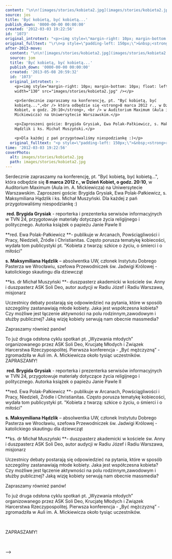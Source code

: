 ```yaml
---
content: "\n\n![images/stories/kobieta2.jpg](images/stories/kobieta2.jpg)\nSerdecznie zapraszamy na konferencję, pt. \"Być kobietą, być kobietą...\",\n która odbędzie się **8 marca 2012 r., w Dzień Kobiet, o godz. 20:10**, \n w Auditorium Maximum (Aula im. A. Mickiewicza) na Uniwersytecie Warszawskim.\nZaproszeni goście: Brygida Grysiak, Ewa Polak-Pałkiewicz, s. Maksymiliana Hądzlik i ks. Michał Muszyński.\nDla każdej z pań przygotowaliśmy niespodziankę :)\n\n<!--{{intro-break}}-->\n\n&nbsp;**red. Brygida Grysiak** - reporterka i prezenterka serwisów informacyjnych w TVN 24, przygotowuje materiały dotyczące życia religijnego i politycznego. Autorka książek o papieżu Janie Pawle II\n\n **red. Ewa Polak-Pałkiewicz **- publikuje w Arcanach, Powściągliwości i Pracy, Niedzieli, Źródle i Christianitas. Często porusza tematykę kobiecości, wydała tom publicystyki pt. \"Kobieta z twarzą: szkice o życiu, o śmierci i o miłości\" \n\n **s. Maksymiliana Hądzlik** – absolwentka UW, członek Instytutu Dobrego Pasterza we Wrocławiu, szefowa Przewodniczek św. Jadwigi Królowej - katolickiego skautingu dla dziewcząt\n\n **ks. dr Michał Muszyński **- duszpasterz akademicki w kościele św. Anny i duszpasterz ASK Soli Deo, autor audycji w Radiu Józef i Radiu Warszawa, misjonarz\n\n Uczestnicy debaty postarają się odpowiedzieć na pytania, które w sposób szczególny zastanawiają młode kobiety. Jaka jest współczesna kobieta? \n Czy możliwe jest łączenie aktywności na polu rodzinnym,zawodowym i służby publicznej? Jaką wizję kobiety serwują nam obecnie massmedia?\n\n\n Zapraszamy również panów!\n\n To już druga odsłona cyklu spotkań pt. „Wyzwania młodych” organizowanego przez ASK Soli Deo, Krucjatę Młodych i Związek Harcerstwa Rzeczypospolitej.\n Pierwsza konferencja - „Być mężczyzną” - zgromadziła w Auli im. A. Mickiewicza około tysiąc uczestników.\n\_\nZAPRASZAMY!\n\_\n\n\n<!--CONTENT FROM OLD SERVER (jos before 2013): \n\n![images/stories/kobieta2.jpg](images/stories/kobieta2.jpg)\n\r\n\nSerdecznie zapraszamy na konferencję, pt. \"Być kobietą, być kobietą...\",\n która odbędzie się **8 marca 2012 r., w Dzień Kobiet, o godz. 20:10**, \n w Auditorium Maximum (Aula im. A. Mickiewicza) na Uniwersytecie Warszawskim.\n\r\n\nZaproszeni goście: Brygida Grysiak, Ewa Polak-Pałkiewicz, s. Maksymiliana Hądzlik i ks. Michał Muszyński.\n\r\n\nDla każdej z pań przygotowaliśmy niespodziankę :)\n\r\n\n<!--{{intro-break}}-->\n\r\n\n&nbsp;**red. Brygida Grysiak** - reporterka i prezenterka serwisów informacyjnych w TVN 24, przygotowuje materiały dotyczące życia religijnego i politycznego. Autorka książek o papieżu Janie Pawle II\n\n **red. Ewa Polak-Pałkiewicz **- publikuje w Arcanach, Powściągliwości i Pracy, Niedzieli, Źródle i Christianitas. Często porusza tematykę kobiecości, wydała tom publicystyki pt. \"Kobieta z twarzą: szkice o życiu, o śmierci i o miłości\" \n\n **s. Maksymiliana Hądzlik** – absolwentka UW, członek Instytutu Dobrego Pasterza we Wrocławiu, szefowa Przewodniczek św. Jadwigi Królowej - katolickiego skautingu dla dziewcząt\n\n **ks. dr Michał Muszyński **- duszpasterz akademicki w kościele św. Anny i duszpasterz ASK Soli Deo, autor audycji w Radiu Józef i Radiu Warszawa, misjonarz\n\n Uczestnicy debaty postarają się odpowiedzieć na pytania, które w sposób szczególny zastanawiają młode kobiety. Jaka jest współczesna kobieta? \n Czy możliwe jest łączenie aktywności na polu rodzinnym,zawodowym i służby publicznej? Jaką wizję kobiety serwują nam obecnie massmedia?\n\r\n\n Zapraszamy również panów!\n\n To już druga odsłona cyklu spotkań pt. „Wyzwania młodych” organizowanego przez ASK Soli Deo, Krucjatę Młodych i Związek Harcerstwa Rzeczypospolitej.\n Pierwsza konferencja - „Być mężczyzną” - zgromadziła w Auli im. A. Mickiewicza około tysiąc uczestników.\n\r\n\n\_\n\r\n\nZAPRASZAMY!\n\r\n\n\_\n\n-->"
source: jos
title: 'Być kobietą, być kobietą...'
publish_down: '0000-00-00 00:00:00'
created: '2012-03-03 19:22:56'
id: '1073'
original_introtext: "<p><img style=\"margin-right: 10px; margin-bottom: 10px; float: left;\" width=\"130\" src=\"images/stories/kobieta2.jpg\" /></p>\r\n<p>Serdecznie zapraszamy na konferencję, pt. \"Być kobietą, być kobietą...\",<br /> która odbędzie się <strong>8 marca 2012 r., w Dzień Kobiet, o godz. 20:10</strong>, <br /> w Auditorium Maximum (Aula im. A. Mickiewicza) na Uniwersytecie Warszawskim.</p>\r\n<p>Zaproszeni goście: Brygida Grysiak, Ewa Polak-Pałkiewicz, s. Maksymiliana Hądzlik i ks. Michał Muszyński.</p>\r\n<p>Dla każdej z pań przygotowaliśmy niespodziankę :)</p>\r\n"
original_fulltext: "\r\n<p style=\"padding-left: 150px;\">&nbsp;<strong>red. Brygida Grysiak</strong> - reporterka i prezenterka serwisów informacyjnych w TVN 24, przygotowuje materiały dotyczące życia religijnego i politycznego. Autorka książek o papieżu Janie Pawle II<br /><br /> <strong>red. Ewa Polak-Pałkiewicz </strong>- publikuje w Arcanach, Powściągliwości i Pracy, Niedzieli, Źródle i Christianitas. Często porusza tematykę kobiecości, wydała tom publicystyki pt. \"Kobieta z twarzą: szkice o życiu, o śmierci i o miłości\" <br /><br /> <strong>s. Maksymiliana Hądzlik</strong> – absolwentka UW, członek Instytutu Dobrego Pasterza we Wrocławiu, szefowa Przewodniczek św. Jadwigi Królowej - katolickiego skautingu dla dziewcząt<br /><br /> <strong>ks. dr Michał Muszyński </strong>- duszpasterz akademicki w kościele św. Anny i duszpasterz ASK Soli Deo, autor audycji w Radiu Józef i Radiu Warszawa, misjonarz<br /><br /> Uczestnicy debaty postarają się odpowiedzieć na pytania, które w sposób szczególny zastanawiają młode kobiety. Jaka jest współczesna kobieta? <br /> Czy możliwe jest łączenie aktywności na polu rodzinnym,zawodowym i służby publicznej? Jaką wizję kobiety serwują nam obecnie massmedia?</p>\r\n<p style=\"padding-left: 150px;\"><br /><br /> Zapraszamy również panów!<br /><br /> To już druga odsłona cyklu spotkań pt. „Wyzwania młodych” organizowanego przez ASK Soli Deo, Krucjatę Młodych i Związek Harcerstwa Rzeczypospolitej.<br /> Pierwsza konferencja - „Być mężczyzną” - zgromadziła w Auli im. A. Mickiewicza około tysiąc uczestników.</p>\r\n<p style=\"padding-left: 150px;\">\_</p>\r\n<p style=\"padding-left: 150px;\">ZAPRASZAMY!</p>\r\n<p>\_</p>"
after-2013-move:
  content: "\n\n![images/stories/kobieta2.jpg](images/stories/kobieta2.jpg)\nSerdecznie zapraszamy na konferencję, pt. \"Być kobietą, być kobietą...\",\n która odbędzie się **8 marca 2012 r., w Dzień Kobiet, o godz. 20:10**, \n w Auditorium Maximum (Aula im. A. Mickiewicza) na Uniwersytecie Warszawskim.\nZaproszeni goście: Brygida Grysiak, Ewa Polak-Pałkiewicz, s. Maksymiliana Hądzlik i ks. Michał Muszyński.\nDla każdej z pań przygotowaliśmy niespodziankę :)\n\n<!--{{intro-break}}-->\n\n&nbsp;**red. Brygida Grysiak** - reporterka i prezenterka serwisów informacyjnych w TVN 24, przygotowuje materiały dotyczące życia religijnego i politycznego. Autorka książek o papieżu Janie Pawle II\n\n **red. Ewa Polak-Pałkiewicz **- publikuje w Arcanach, Powściągliwości i Pracy, Niedzieli, Źródle i Christianitas. Często porusza tematykę kobiecości, wydała tom publicystyki pt. \"Kobieta z twarzą: szkice o życiu, o śmierci i o miłości\" \n\n **s. Maksymiliana Hądzlik** – absolwentka UW, członek Instytutu Dobrego Pasterza we Wrocławiu, szefowa Przewodniczek św. Jadwigi Królowej - katolickiego skautingu dla dziewcząt\n\n **ks. dr Michał Muszyński **- duszpasterz akademicki w kościele św. Anny i duszpasterz ASK Soli Deo, autor audycji w Radiu Józef i Radiu Warszawa, misjonarz\n\n Uczestnicy debaty postarają się odpowiedzieć na pytania, które w sposób szczególny zastanawiają młode kobiety. Jaka jest współczesna kobieta? \n Czy możliwe jest łączenie aktywności na polu rodzinnym,zawodowym i służby publicznej? Jaką wizję kobiety serwują nam obecnie massmedia?\n\n\n Zapraszamy również panów!\n\n To już druga odsłona cyklu spotkań pt. „Wyzwania młodych” organizowanego przez ASK Soli Deo, Krucjatę Młodych i Związek Harcerstwa Rzeczypospolitej.\n Pierwsza konferencja - „Być mężczyzną” - zgromadziła w Auli im. A. Mickiewicza około tysiąc uczestników.\n\_\nZAPRASZAMY!\n\_\n"
  source: jom
  title: 'Być kobietą, być kobietą...'
  publish_down: '0000-00-00 00:00:00'
  created: '2013-05-08 20:59:32'
  id: '1073'
  original_introtext: >-
    <p><img style="margin-right: 10px; margin-bottom: 10px; float: left;"
    width="130" src="images/stories/kobieta2.jpg" /></p>

    <p>Serdecznie zapraszamy na konferencję, pt. "Być kobietą, być
    kobietą...",<br /> która odbędzie się <strong>8 marca 2012 r., w Dzień
    Kobiet, o godz. 20:10</strong>, <br /> w Auditorium Maximum (Aula im. A.
    Mickiewicza) na Uniwersytecie Warszawskim.</p>

    <p>Zaproszeni goście: Brygida Grysiak, Ewa Polak-Pałkiewicz, s. Maksymiliana
    Hądzlik i ks. Michał Muszyński.</p>

    <p>Dla każdej z pań przygotowaliśmy niespodziankę :)</p>
  original_fulltext: "<p style=\"padding-left: 150px;\">&nbsp;<strong>red. Brygida Grysiak</strong> - reporterka i prezenterka serwisów informacyjnych w TVN 24, przygotowuje materiały dotyczące życia religijnego i politycznego. Autorka książek o papieżu Janie Pawle II<br /><br /> <strong>red. Ewa Polak-Pałkiewicz </strong>- publikuje w Arcanach, Powściągliwości i Pracy, Niedzieli, Źródle i Christianitas. Często porusza tematykę kobiecości, wydała tom publicystyki pt. \"Kobieta z twarzą: szkice o życiu, o śmierci i o miłości\" <br /><br /> <strong>s. Maksymiliana Hądzlik</strong> – absolwentka UW, członek Instytutu Dobrego Pasterza we Wrocławiu, szefowa Przewodniczek św. Jadwigi Królowej - katolickiego skautingu dla dziewcząt<br /><br /> <strong>ks. dr Michał Muszyński </strong>- duszpasterz akademicki w kościele św. Anny i duszpasterz ASK Soli Deo, autor audycji w Radiu Józef i Radiu Warszawa, misjonarz<br /><br /\n> Uczestnicy debaty postarają się odpowiedzieć na pytania, które w sposób szczególny zastanawiają młode kobiety. Jaka jest współczesna kobieta? <br /> Czy możliwe jest łączenie aktywności na polu rodzinnym,zawodowym i służby publicznej? Jaką wizję kobiety serwują nam obecnie massmedia?</p>\n<p style=\"padding-left: 150px;\"><br /><br /> Zapraszamy również panów!<br /><br /> To już druga odsłona cyklu spotkań pt. „Wyzwania młodych” organizowanego przez ASK Soli Deo, Krucjatę Młodych i Związek Harcerstwa Rzeczypospolitej.<br /> Pierwsza konferencja - „Być mężczyzną” - zgromadziła w Auli im. A. Mickiewicza około tysiąc uczestników.</p>\n<p style=\"padding-left: 150px;\">\_</p>\n<p style=\"padding-left: 150px;\">ZAPRASZAMY!</p>\n<p>\_</p>"
time: '2012-03-03 19:22:56'
coverPhoto:
  alt: images/stories/kobieta2.jpg
  path: images/stories/kobieta2.jpg
---
```

Serdecznie zapraszamy na konferencję, pt. "Być kobietą, być kobietą...",
 która odbędzie się **8 marca 2012 r., w Dzień Kobiet, o godz. 20:10**, 
 w Auditorium Maximum (Aula im. A. Mickiewicza) na Uniwersytecie Warszawskim.
Zaproszeni goście: Brygida Grysiak, Ewa Polak-Pałkiewicz, s. Maksymiliana Hądzlik i ks. Michał Muszyński.
Dla każdej z pań przygotowaliśmy niespodziankę :)

<!--{{intro-break}}-->

&nbsp;**red. Brygida Grysiak** - reporterka i prezenterka serwisów informacyjnych w TVN 24, przygotowuje materiały dotyczące życia religijnego i politycznego. Autorka książek o papieżu Janie Pawle II

 **red. Ewa Polak-Pałkiewicz **- publikuje w Arcanach, Powściągliwości i Pracy, Niedzieli, Źródle i Christianitas. Często porusza tematykę kobiecości, wydała tom publicystyki pt. "Kobieta z twarzą: szkice o życiu, o śmierci i o miłości" 

 **s. Maksymiliana Hądzlik** – absolwentka UW, członek Instytutu Dobrego Pasterza we Wrocławiu, szefowa Przewodniczek św. Jadwigi Królowej - katolickiego skautingu dla dziewcząt

 **ks. dr Michał Muszyński **- duszpasterz akademicki w kościele św. Anny i duszpasterz ASK Soli Deo, autor audycji w Radiu Józef i Radiu Warszawa, misjonarz

 Uczestnicy debaty postarają się odpowiedzieć na pytania, które w sposób szczególny zastanawiają młode kobiety. Jaka jest współczesna kobieta? 
 Czy możliwe jest łączenie aktywności na polu rodzinnym,zawodowym i służby publicznej? Jaką wizję kobiety serwują nam obecnie massmedia?


 Zapraszamy również panów!

 To już druga odsłona cyklu spotkań pt. „Wyzwania młodych” organizowanego przez ASK Soli Deo, Krucjatę Młodych i Związek Harcerstwa Rzeczypospolitej.
 Pierwsza konferencja - „Być mężczyzną” - zgromadziła w Auli im. A. Mickiewicza około tysiąc uczestników.
 
ZAPRASZAMY!
 


<!--CONTENT FROM OLD SERVER (jos before 2013): 




Serdecznie zapraszamy na konferencję, pt. "Być kobietą, być kobietą...",
 która odbędzie się **8 marca 2012 r., w Dzień Kobiet, o godz. 20:10**, 
 w Auditorium Maximum (Aula im. A. Mickiewicza) na Uniwersytecie Warszawskim.


Zaproszeni goście: Brygida Grysiak, Ewa Polak-Pałkiewicz, s. Maksymiliana Hądzlik i ks. Michał Muszyński.


Dla każdej z pań przygotowaliśmy niespodziankę :)


<!--{{intro-break}}-->


&nbsp;**red. Brygida Grysiak** - reporterka i prezenterka serwisów informacyjnych w TVN 24, przygotowuje materiały dotyczące życia religijnego i politycznego. Autorka książek o papieżu Janie Pawle II

 **red. Ewa Polak-Pałkiewicz **- publikuje w Arcanach, Powściągliwości i Pracy, Niedzieli, Źródle i Christianitas. Często porusza tematykę kobiecości, wydała tom publicystyki pt. "Kobieta z twarzą: szkice o życiu, o śmierci i o miłości" 

 **s. Maksymiliana Hądzlik** – absolwentka UW, członek Instytutu Dobrego Pasterza we Wrocławiu, szefowa Przewodniczek św. Jadwigi Królowej - katolickiego skautingu dla dziewcząt

 **ks. dr Michał Muszyński **- duszpasterz akademicki w kościele św. Anny i duszpasterz ASK Soli Deo, autor audycji w Radiu Józef i Radiu Warszawa, misjonarz

 Uczestnicy debaty postarają się odpowiedzieć na pytania, które w sposób szczególny zastanawiają młode kobiety. Jaka jest współczesna kobieta? 
 Czy możliwe jest łączenie aktywności na polu rodzinnym,zawodowym i służby publicznej? Jaką wizję kobiety serwują nam obecnie massmedia?


 Zapraszamy również panów!

 To już druga odsłona cyklu spotkań pt. „Wyzwania młodych” organizowanego przez ASK Soli Deo, Krucjatę Młodych i Związek Harcerstwa Rzeczypospolitej.
 Pierwsza konferencja - „Być mężczyzną” - zgromadziła w Auli im. A. Mickiewicza około tysiąc uczestników.


 


ZAPRASZAMY!


 

-->

<!--{{json:{"created_date":"2012-03-03 19:22:56","publish_down":"0000-00-00 00:00:00","id":"1073"}}}-->